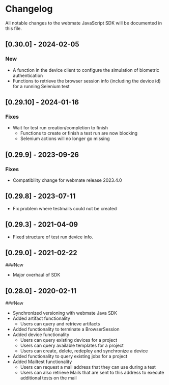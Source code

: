 # Changelog

All notable changes to the webmate JavaScript SDK will be documented in this file.

## [0.30.0] - 2024-02-05
### New
- A function in the device client to configure the simulation of biometric authentication
- Functions to retrieve the browser session info (including the device id) for a running Selenium test

## [0.29.10] - 2024-01-16
### Fixes
- Wait for test run creation/completion to finish
  - Functions to create or finish a test run are now blocking
  - Selenium actions will no longer go missing

## [0.29.9] - 2023-09-26
### Fixes
- Compatibility change for webmate release 2023.4.0

## [0.29.8] - 2023-07-11
- Fix problem where testmails could not be created

## [0.29.3] - 2021-04-09
- Fixed structure of test run device info.

## [0.29.0] - 2021-02-22

###New
- Major overhaul of SDK

## [0.28.0] - 2020-02-11

###New
- Synchronized versioning with webmate Java SDK
- Added artifact functionality
    -  Users can query and retrieve artifacts
- Added functionality to terminate a BrowserSession
- Added device functionality
    - Users can query existing devices for a project
    - Users can query available templates for a project
    - Users can create, delete, redeploy and synchronize a device
- Added functionality to query existing jobs for a project
- Added Mailtest functionality
    - Users can request a mail address that they can use during a test
    - Users can also retrieve Mails that are sent to this address to execute additional tests on the mail

